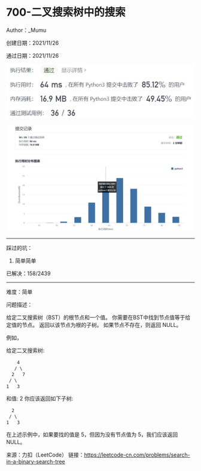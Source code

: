 # 700-二叉搜索树中的搜索

Author：_Mumu

创建日期：2021/11/26

通过日期：2021/11/26

![](./通过截图2.jpg)

![](./通过截图1.jpg)

*****

踩过的坑：

1. 简单简单

已解决：158/2439

*****

难度：简单

问题描述：

给定二叉搜索树（BST）的根节点和一个值。 你需要在BST中找到节点值等于给定值的节点。 返回以该节点为根的子树。 如果节点不存在，则返回 NULL。

例如，

给定二叉搜索树:

        4
       / \
      2   7
     / \
    1   3

和值: 2
你应该返回如下子树:

      2     
     / \   
    1   3
在上述示例中，如果要找的值是 5，但因为没有节点值为 5，我们应该返回 NULL。

来源：力扣（LeetCode）
链接：https://leetcode-cn.com/problems/search-in-a-binary-search-tree
